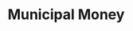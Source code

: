 ---
layout: tool
name: municipalmoney
title: Municipal Money
external-url: http://municipalmoney.gov.za/
image: municipalmoney.png
logo: 
oneliner: How is your municipality managing your money?
opener: Municipal Money is a web-based tool designed to inform citizens on their local authority's financial performance and allows comparisons between municipalities.
tool-info:
- bullet: See financial statements for your municipality
- bullet: Compare your municipalities budget and spend with another
- bullet: Access municipal finance data for municiplaities across South Africa
slideshow:
- image: slideshow1.svg
- image: slideshow2.svg
- image: slideshow3.svg
creators:
- name: greg
- name: jd
external-creators:
- name: Damian
  image: damian.jpg
  external-url: #
collaborators:
- name: Treasury
  image: treasury.png
  external-url: #
---